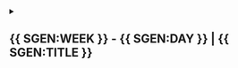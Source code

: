 <!-- {{ SGEN:WEEK }} - {{ SGEN:DAY }} | {{ SGEN:TITLE}} -->
<details markdown="1">
  <summary>
    <h2>
      <span class="summary-day">{{ SGEN:WEEK }} - {{ SGEN:DAY }}</span> | {{ SGEN:TITLE }}</h2>
  </summary>

{{ SGEN:DAILY_SCHEDULE }}

{{ SGEN:STUDY_PLAN }}

{{ SGEN:SUMMARY }}

{{ SGEN:EXERCISES }}

{{ SGEN:EXTRAS }}

{{ SGEN:ATTRIBUTIONS }}
  
</details>
